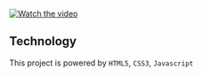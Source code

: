 [![Watch the video](https://i.imgur.com/ov799wP.png)](https://drive.google.com/file/d/1jkNBCqsIAwrkN4x5c0lFY7yEqCOS9nkO)

## Technology
This project is powered by `HTML5`, `CSS3`, `Javascript`
